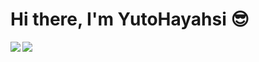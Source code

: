 # Hi there, I'm YutoHayahsi 😎

<a herf="https://github-readme-stats.vercel.app/api?username=YutoHayashi&theme=rose_pine">
    <img align="left" src="https://github-readme-stats.vercel.app/api?username=YutoHayashi&theme=rose_pine">
</a>

<a herf="https://github-readme-stats.vercel.app/api/top-langs/?username=YutoHayashi&theme=rose_pine">
    <img align="left" src="https://github-readme-stats.vercel.app/api/top-langs/?username=YutoHayashi&theme=rose_pine">
</a>
